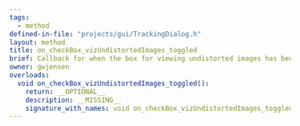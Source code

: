 ```yaml
---
tags:
  - method
defined-in-file: "projects/gui/TrackingDialog.h"
layout: method
title: on_checkBox_vizUndistortedImages_toggled
brief: Callback for when the box for viewing undistorted images has been toggled. This is for debug to see if there are weird problems with the calibrations intrinsic matrix.
owner: gwjensen
overloads:
  void on_checkBox_vizUndistortedImages_toggled():
    return: __OPTIONAL__
    description: __MISSING__
    signature_with_names: void on_checkBox_vizUndistortedImages_toggled()
---
```

